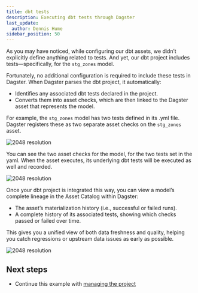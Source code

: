 ```yaml
---
title: dbt tests
description: Executing dbt tests through Dagster
last_update:
  author: Dennis Hume
sidebar_position: 50
---
```


As you may have noticed, while configuring our dbt assets, we didn’t explicitly define anything related to tests. And yet, our dbt project includes tests—specifically, for the `stg_zones` model.

<CodeExample
  path="docs_projects/project_dbt/src/project_dbt/analytics/models/staging/staging.yml"
  language="yaml"
  title="src/project_dbt/analytics/models/staging/staging.yml"
/>

Fortunately, no additional configuration is required to include these tests in Dagster. When Dagster parses the dbt project, it automatically:

- Identifies any associated dbt tests declared in the project.
- Converts them into asset checks, which are then linked to the Dagster asset that represents the model.

For example, the `stg_zones` model has two tests defined in its .yml file. Dagster registers these as two separate asset checks on the `stg_zones` asset.

![2048 resolution](/images/examples/dbt/asset_check.png)

You can see the two asset checks for the model, for the two tests set in the yaml. When the asset executes, its underlying dbt tests will be executed as well and recorded.

![2048 resolution](/images/examples/dbt/asset_check_executed.png)

Once your dbt project is integrated this way, you can view a model’s complete lineage in the Asset Catalog within Dagster:

- The asset’s materialization history (i.e., successful or failed runs).
- A complete history of its associated tests, showing which checks passed or failed over time.

This gives you a unified view of both data freshness and quality, helping you catch regressions or upstream data issues as early as possible.

![2048 resolution](/images/examples/dbt/asset_check_page.png)

## Next steps

- Continue this example with [managing the project](/examples/dbt/managing-the-project)
